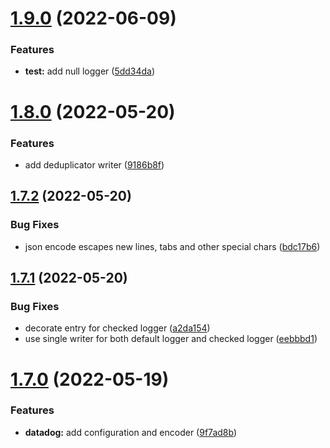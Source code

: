 # [1.9.0](https://github.com/damianopetrungaro/golog/compare/v1.8.0...v1.9.0) (2022-06-09)


### Features

* **test:** add null logger ([5dd34da](https://github.com/damianopetrungaro/golog/commit/5dd34da1955007323f75f0197a70bf99f8113f3a))



# [1.8.0](https://github.com/damianopetrungaro/golog/compare/v1.7.2...v1.8.0) (2022-05-20)


### Features

* add deduplicator writer ([9186b8f](https://github.com/damianopetrungaro/golog/commit/9186b8f0cd572cef38a005a5d441bfda0e023745))



## [1.7.2](https://github.com/damianopetrungaro/golog/compare/v1.7.1...v1.7.2) (2022-05-20)


### Bug Fixes

* json encode escapes new lines, tabs and other special chars ([bdc17b6](https://github.com/damianopetrungaro/golog/commit/bdc17b6df75649883e8b8139bfc9c95c03fb1d00))



## [1.7.1](https://github.com/damianopetrungaro/golog/compare/v1.7.0...v1.7.1) (2022-05-20)


### Bug Fixes

* decorate entry for checked logger ([a2da154](https://github.com/damianopetrungaro/golog/commit/a2da154900d1ce750bb571b19835f45a1c4ff883))
* use single writer for both default logger and checked logger ([eebbbd1](https://github.com/damianopetrungaro/golog/commit/eebbbd1e8f81769f8bc613e8736493031eef1aa8))



# [1.7.0](https://github.com/damianopetrungaro/golog/compare/v1.6.0...v1.7.0) (2022-05-19)


### Features

* **datadog:** add configuration and encoder ([9f7ad8b](https://github.com/damianopetrungaro/golog/commit/9f7ad8b956be17fc775ab5dbdf5c245cd5579017))



